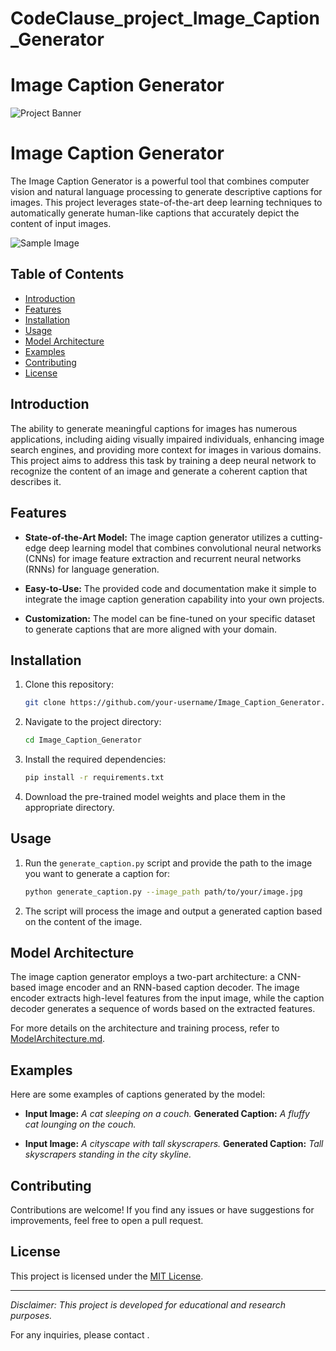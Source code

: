# CodeClause_project_Image_Caption_Generator
# Image Caption Generator

![Project Banner](https://raw.githubusercontent.com/yunjey/pytorch-tutorial/master/tutorials/03-advanced/image_captioning/png/model.png)

# Image Caption Generator

The Image Caption Generator is a powerful tool that combines computer vision and natural language processing to generate descriptive captions for images. This project leverages state-of-the-art deep learning techniques to automatically generate human-like captions that accurately depict the content of input images.

![Sample Image](sample_image.jpg)

## Table of Contents

- [Introduction](#introduction)
- [Features](#features)
- [Installation](#installation)
- [Usage](#usage)
- [Model Architecture](#model-architecture)
- [Examples](#examples)
- [Contributing](#contributing)
- [License](#license)

## Introduction

The ability to generate meaningful captions for images has numerous applications, including aiding visually impaired individuals, enhancing image search engines, and providing more context for images in various domains. This project aims to address this task by training a deep neural network to recognize the content of an image and generate a coherent caption that describes it.

## Features

- **State-of-the-Art Model:** The image caption generator utilizes a cutting-edge deep learning model that combines convolutional neural networks (CNNs) for image feature extraction and recurrent neural networks (RNNs) for language generation.

- **Easy-to-Use:** The provided code and documentation make it simple to integrate the image caption generation capability into your own projects.

- **Customization:** The model can be fine-tuned on your specific dataset to generate captions that are more aligned with your domain.

## Installation

1. Clone this repository:
   ```bash
   git clone https://github.com/your-username/Image_Caption_Generator.git
   ```

2. Navigate to the project directory:
   ```bash
   cd Image_Caption_Generator
   ```

3. Install the required dependencies:
   ```bash
   pip install -r requirements.txt
   ```

4. Download the pre-trained model weights and place them in the appropriate directory.

## Usage

1. Run the `generate_caption.py` script and provide the path to the image you want to generate a caption for:
   ```bash
   python generate_caption.py --image_path path/to/your/image.jpg
   ```

2. The script will process the image and output a generated caption based on the content of the image.

## Model Architecture

The image caption generator employs a two-part architecture: a CNN-based image encoder and an RNN-based caption decoder. The image encoder extracts high-level features from the input image, while the caption decoder generates a sequence of words based on the extracted features.

For more details on the architecture and training process, refer to [ModelArchitecture.md](ModelArchitecture.md).

## Examples

Here are some examples of captions generated by the model:

- **Input Image:** *A cat sleeping on a couch.*
  **Generated Caption:** *A fluffy cat lounging on the couch.*

- **Input Image:** *A cityscape with tall skyscrapers.*
  **Generated Caption:** *Tall skyscrapers standing in the city skyline.*

## Contributing

Contributions are welcome! If you find any issues or have suggestions for improvements, feel free to open a pull request.

## License

This project is licensed under the [MIT License](LICENSE).

---

*Disclaimer: This project is developed for educational and research purposes.*

For any inquiries, please contact [](mailto:bhanubiswas98@gmail.com).


